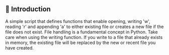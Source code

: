 ## :rocket: Introduction
A simple script that defines functions that enable opening, writing 'w', reading 'r' and appending 'a' to either existing file or creates a new file if the file does not exist. File handling is a fundamental concept in Python. Take care when using the writing function. If you write to a file that already exists in memory, the existing file will be replaced by the new or recent file you have created. 